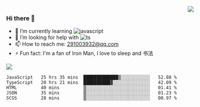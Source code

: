 <img align='right' src='https://github-readme-stats.vercel.app/api?username=niaogege&show_icons=true&theme=radical'/>

### Hi there 👋

- 🌱 I’m currently learning ![javascript](https://img.shields.io/badge/javacript-learn-orange)
- 🤔 I’m looking for help with ![ts](https://img.shields.io/badge/ts-learn-yellow)
- 📫 How to reach me: 291003932@qq.com
- ⚡ Fun fact:  I'm a fan of Iron Man, I love to sleep and 书法

![](https://github-readme-stats.vercel.app/api/top-langs/?username=niaogege&layout=compact)

<!--START_SECTION:waka-->
```text
JavaScript   25 hrs 35 mins  █████████████▒░░░░░░░░░░░   52.88 % 
TypeScript   20 hrs 21 mins  ██████████▓░░░░░░░░░░░░░░   42.09 % 
HTML         40 mins         ▒░░░░░░░░░░░░░░░░░░░░░░░░   01.41 % 
JSON         35 mins         ▒░░░░░░░░░░░░░░░░░░░░░░░░   01.23 % 
SCSS         28 mins         ▒░░░░░░░░░░░░░░░░░░░░░░░░   00.97 % 
```
<!--END_SECTION:waka-->
